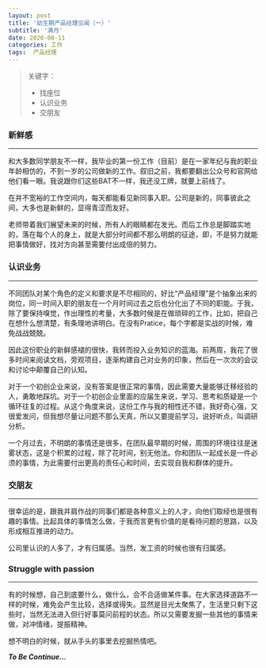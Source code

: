 ```yaml
---
layout: post
title: '幼生期产品经理见闻（一）'
subtitle: '满月'
date: 2020-08-11
categories: 工作
tags:  产品经理
---
```


> 关键字：
> - 找座位
> - 认识业务
> - 交朋友

### 新鲜感

---

和大多数同学朋友不一样，我毕业的第一份工作（目前）是在一家年纪与我的职业年龄相仿的，不到一岁的公司做新的工作。叙旧之前，我都要翻出公众号和官网给他们看一眼。我说跟你们这些BAT不一样，我还没工牌，就要上前线了。

在并不宽裕的工作空间内，每天都能看见新同事入职。公司是新的，同事彼此之间，大多也是新鲜的，显得青涩而友好。

老师带着我们展望未来的时候，所有人的眼睛都在发光。而后工作总是脚踏实地的，落在每个人的身上，就是大部分时间都不那么明朗的征途，即，不是努力就能把事情做好，找对方向甚至需要付出成倍的努力。


### 认识业务

---

不同团队对某个角色的定义和要求是不尽相同的，好比“产品经理”是个抽象出来的岗位，同一时间入职的朋友在一个月时间过去之后也分化出了不同的职能。于我，除了要保持嗅觉，作出理性的考量，大多数时候是在做琐碎的工作，比如，把自己在想什么想清楚，有条理地讲明白。在没有Pratice，每个字都是实战的时候，难免战战兢兢。

因此这份职业的新鲜感褪的很快，我转而投入业务知识的蓝海。前两周，我花了很多时间来阅读文档，旁观项目，逐渐构建自己对业务的印象，然后在一次次的会议和讨论中颠覆自己的认知。

对于一个初创企业来说，没有答案是很正常的事情，因此需要大量能够迁移经验的人，勇敢地踩坑。对于一个初创企业里面的应届生来说，学习、思考和质疑是一个循环往复的过程。从这个角度来说，这份工作与我的相性还不错，我好奇心强，又很爱发问，但我想尽量让问题不那么天真，所以又要提前学习，说好听点，叫调研分析。

一个月过去，不明朗的事情还是很多，在团队最早期的时候，周围的环境往往是迷雾状态，这是个积累的过程，除了花时间，别无他法。你和团队一起成长是一件必须的事情，为此需要付出更高的责任心和时间，去实现自我和群体的提升。


### 交朋友

---

很幸运的是，跟我并肩作战的同事们都是各种意义上的人才，向他们取经也是很有趣的事情。比起具体的事情怎么做，于我而言更有价值的是看待问题的思路，以及形成相互推进的动力。

公司里认识的人多了，才有归属感。当然，发工资的时候也很有归属感。


### Struggle with passion

---

有的时候想，自己到底要什么，做什么，合不合适做某件事。在大家选择道路不一样的时候，难免会产生比较，选择或得失。显然是目光太聚焦了，生活里只剩下这些时，当然无法进入但行好事莫问前程的状态。所以又需要发掘一些其他的事情来做，对冲情绪，提振精神。

想不明白的时候，就从手头的事里去挖掘热情吧。

***To Be Continue...***
<!--stackedit_data:
eyJoaXN0b3J5IjpbLTQ4NTQ2ODQ2NSwtNTUzOTQ1MjgwLC0xND
QyNjg1NzEyLDE5MTk1MTc4NTQsMjEwMjIzNjIxOCwtMTIxMDA4
MTYwMSwtMTk2OTg2NjE0NSwtMTI2OTkwNTEyLDEyNzg3OTEzOT
AsMjA4Njk1NTE0XX0=
-->